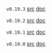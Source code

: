 `v0.19.3` [src](https://github.com/xzfc/ndb.nim/tree/v0.19.3) [doc](v0.19.3/sqlite.html)

`v0.19.2` [src](https://github.com/xzfc/ndb.nim/tree/v0.19.2) [doc](v0.19.2/sqlite.html)

`v0.19.1` [src](https://github.com/xzfc/ndb.nim/tree/v0.19.1) [doc](v0.19.1/sqlite.html)

`v0.19.0` [src](https://github.com/xzfc/ndb.nim/tree/v0.19.0) [doc](v0.19.0/sqlite.html)
